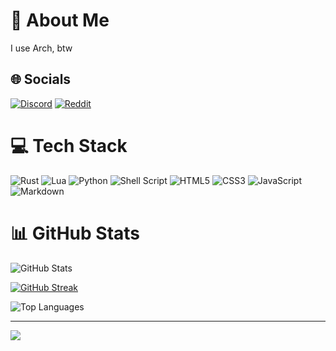 # 💫 About Me

I use Arch, btw

## 🌐 Socials

[![Discord](https://img.shields.io/badge/Discord-%237289DA.svg?logo=discord&logoColor=white)](https://discord.gg/vallen2171)
[![Reddit](https://img.shields.io/badge/Reddit-%23FF4500.svg?logo=Reddit&logoColor=white)](https://reddit.com/user/I-Machina)

# 💻 Tech Stack

![Rust](https://img.shields.io/badge/rust-%23000000.svg?style=flat&logo=rust&logoColor=white)
![Lua](https://img.shields.io/badge/lua-%232C2D72.svg?style=flat&logo=lua&logoColor=white)
![Python](https://img.shields.io/badge/python-3670A0?style=flat&logo=python&logoColor=ffdd54)
![Shell Script](https://img.shields.io/badge/shell_script-%23121011.svg?style=flat&logo=gnu-bash&logoColor=white)
![HTML5](https://img.shields.io/badge/html5-%23E34F26.svg?style=flat&logo=html5&logoColor=white)
![CSS3](https://img.shields.io/badge/css3-%231572B6.svg?style=flat&logo=css3&logoColor=white)
![JavaScript](https://img.shields.io/badge/javascript-%23323330.svg?style=flat&logo=javascript&logoColor=%23F7DF1E)
![Markdown](https://img.shields.io/badge/markdown-%23000000.svg?style=flat&logo=markdown&logoColor=white)

# 📊 GitHub Stats

![GitHub Stats](https://github-readme-stats.vercel.app/api?username=Vallen217&hide_border=true&include_all_commits=true&count_private=true&show_icons=true&title_color=d4d7ff&text_color=d4d7ff&icon_color=83a8ec&ring_color=8fe0b4&bg_color=12121f)

[![GitHub Streak](https://github-readme-streak-stats.herokuapp.com?user=Vallen217&hide_border=true&background=12121F&stroke=D4D7FF&border=12121F&currStreakNum=D4D7FF&sideNums=8FE0B4&currStreakLabel=D4D7FF&ring=83A8EC&fire=83A8EC&sideLabels=D4D7FF&dates=63658B&excludeDaysLabel=63658B)](https://git.io/streak-stats)

![Top Languages](https://github-readme-stats.vercel.app/api/top-langs/?username=Vallen217&hide_border=true&include_all_commits=true&count_private=true&layout=compact&title_color=d4d7ff&text_color=d4d7ff&bg_color=12121f)

---

[![](https://visitcount.itsvg.in/api?id=Vallen217&icon=5&color=0)](https://visitcount.itsvg.in)

<!-- Proudly created with GPRM ( https://gprm.itsvg.in ) -->
